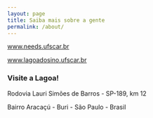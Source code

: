 ```yaml
---
layout: page
title: Saiba mais sobre a gente
permalink: /about/
---
```


www.needs.ufscar.br

www.lagoadosino.ufscar.br

### Visite a Lagoa!

Rodovia Lauri Simões de Barros - SP-189, km 12

Bairro Aracaçú - Buri - São Paulo - Brasil
